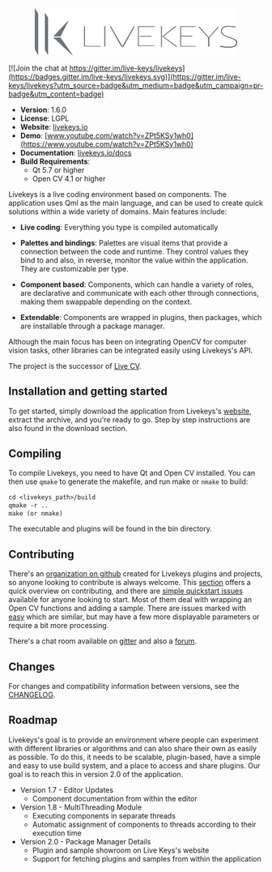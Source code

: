 <p style="text-align: center;">
    <a href="https://livekeys.io/">
        <img
          alt="Livekeys"
          src="https://github.com/live-keys/livekeys/blob/master/doc/src/images/logo.png"
          width="400"
        />
   </a>
</p>

[![Join the chat at https://gitter.im/live-keys/livekeys](https://badges.gitter.im/live-keys/livekeys.svg)](https://gitter.im/live-keys/livekeys?utm_source=badge&utm_medium=badge&utm_campaign=pr-badge&utm_content=badge)

 * **Version**: 1.6.0
 * **License**: LGPL
 * **Website**: [livekeys.io](https://livekeys.io)
 * **Demo**: [www.youtube.com/watch?v=ZPt5KSy1wh0](https://www.youtube.com/watch?v=ZPt5KSy1wh0)
 * **Documentation**: [livekeys.io/docs](https://livekeys.io/docs)
 * **Build Requirements**:
   * Qt 5.7 or higher
   * Open CV 4.1 or higher


Livekeys is a live coding environment based on components. The application uses Qml as the main language, and can be used to create quick solutions within a wide variety of domains. Main features include:

 * **Live coding**: Everything you type is compiled automatically

 * **Palettes and bindings**: Palettes are visual items that provide a connection between the code and runtime. They
   control values they bind to and also, in reverse, monitor the value within the application. They are customizable
   per type.

 * **Component based**: Components, which can handle a variety of roles, are declarative and communicate with each other through connections, making them swappable depending on the context.
   
 * **Extendable**: Components are wrapped in plugins, then packages, which are installable through a package manager.

Although the main focus has been on integrating OpenCV for computer vision tasks, other libraries can be integrated
easily using Livekeys's API.

The project is the successor of [Live CV](https://www.youtube.com/watch?v=2zTY6CFhP_A).


## Installation and getting started

To get started, simply download the application from Livekeys's [website](https://livekeys.io/download), extract the
archive, and you're ready to go. Step by step instructions are also found in the download section.

## Compiling

To compile Livekeys, you need to have Qt and Open CV installed. You can then use `qmake` to generate the makefile,
and run make or `nmake` to build:

```
cd <livekeys_path>/build
qmake -r ..
make (or nmake)
```

The executable and plugins will be found in the bin directory.

## Contributing

There's an [organization on github](http://github.com/live-keys) created for Livekeys plugins and projects, so anyone
looking to contribute is always welcome. This [section](CONTRIBUTING.md) offers a quick overview on contributing,
and there are [simple quickstart issues](https://github.com/live-keys/livekeys/issues?q=is%3Aopen+is%3Aissue+label%3Aquickstart)
available for anyone looking to start. Most of them deal with wrapping an Open CV functions and adding a sample.
There are issues marked with [easy](https://github.com/live-keys/livekeys/issues?q=is%3Aopen+is%3Aissue+label%3Aeasy) which are
similar, but may have a few more displayable parameters or require a bit more processing.

There's a chat room available on [gitter](https://gitter.im/live-keys/livekeys) and also a [forum](https://livekeys.io/forum).

## Changes

For changes and compatibility information between versions, see the [CHANGELOG](CHANGELOG.md).

## Roadmap

Livekeys's goal is to provide an environment where people can experiment with different libraries or algorithms and
can also share their own as easily as possible. To do this, it needs to be scalable, plugin-based, have a simple and
easy to use build system, and a place to access and share plugins. Our goal is to reach this in version 2.0 of the
application.

 * Version 1.7 - Editor Updates
    * Component documentation from within the editor
 * Version 1.8 - MultiThreading Module
    * Executing components in separate threads
    * Automatic assignment of components to threads according to their execution time
 * Version 2.0 - Package Manager Details
    * Plugin and sample showroom on Live Keys's website
    * Support for fetching plugins and samples from within the application

